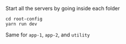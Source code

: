 Start all the servers by going inside each folder
```
cd root-config
yarn run dev
```
Same for `app-1`, `app-2`, and `utility`
